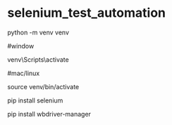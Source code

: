 # selenium_test_automation

python -m venv venv

#window

venv\Scripts\activate

#mac/linux

source venv/bin/activate

pip install selenium

pip install wbdriver-manager
